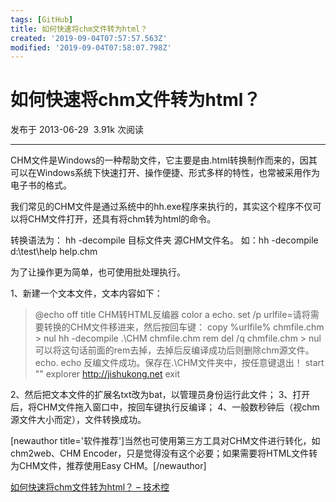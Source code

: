 ```yaml
---
tags: [GitHub]
title: 如何快速将chm文件转为html？
created: '2019-09-04T07:57:57.563Z'
modified: '2019-09-04T07:58:07.798Z'
---
```


# 如何快速将chm文件转为html？

发布于 2013\-06\-29  3.91k 次阅读

---

CHM文件是Windows的一种帮助文件，它主要是由.html转换制作而来的，因其可以在Windows系统下快速打开、操作便捷、形式多样的特性，也常被采用作为电子书的格式。

我们常见的CHM文件是通过系统中的hh.exe程序来执行的，其实这个程序不仅可以将CHM文件打开，还具有将chm转为html的命令。

转换语法为：
hh \-decompile 目标文件夹 源CHM文件名。
如：hh \-decompile d:\\test\\help help.chm

为了让操作更为简单，也可使用批处理执行。

1、新建一个文本文件，文本内容如下：

> @echo off
> title CHM转HTML反编器
> color a
> echo.
> set /p urlfile=请将需要转换的CHM文件移进来，然后按回车键：
> copy %urlfile% chmfile.chm > nul
> hh \-decompile .\\CHM chmfile.chm
> rem del /q chmfile.chm > nul 可以将这句话前面的rem去掉，去掉后反编译成功后则删除chm源文件。
> echo.
> echo 反编文件成功。保存在.\\CHM文件夹中，按任意键退出！
> start "" explorer http://jishukong.net
> exit

2、然后把文本文件的扩展名txt改为bat，以管理员身份运行此文件；
3、打开后，将CHM文件拖入窗口中，按回车键执行反编译；
4、一般数秒钟后（视chm源文件大小而定），文件转换成功。

\[newauthor title='软件推荐'\]当然也可使用第三方工具对CHM文件进行转化，如chm2web、CHM Encoder，只是觉得没有这个必要；如果需要将HTML文件转为CHM文件，推荐使用Easy CHM。\[/newauthor\]


[如何快速将chm文件转为html？ – 技术控](http://jishukong.net/287.html)


